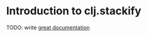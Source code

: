 # Introduction to clj.stackify

TODO: write [great documentation](http://jacobian.org/writing/what-to-write/)
